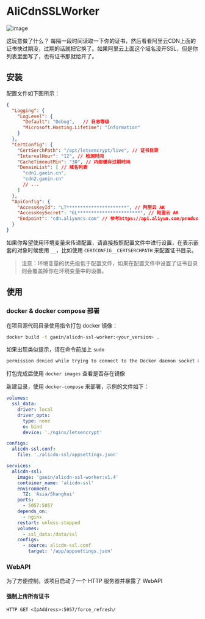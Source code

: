 # AliCdnSSLWorker

![image](https://github.com/nidbCN/AliCdnSSLWorker/assets/36162655/cb36b8b9-063e-44a8-bd6c-02d312f1e5e9)


这玩意做了什么？
每隔一段时间读取一下你的证书，然后看看阿里云CDN上面的证书快过期没，过期的话就把它换了。如果阿里云上面这个域名没开SSL，但是你列表里面写了，也有证书那就给开了。

## 安装

配置文件如下图所示：

```json
{
  "Logging": {
    "LogLevel": {
      "Default": "Debug",   // 日志等级
      "Microsoft.Hosting.Lifetime": "Information"
    }
  },
  "CertConfig": {
    "CertSerchPath": "/opt/letsencrypt/live", // 证书目录
    "IntervalHour": "12", // 检测时间
    "CacheTimeoutMin": "30", // 内部缓存过期时间
    "DomainList": [ // 域名列表
      "cdn1.gaein.cn",
      "cdn2.gaein.cn"
      // ...
    ]
  },
  "ApiConfig": {
    "AccessKeyId": "LT**********************", // 阿里云 AK
    "AccessKeySecret": "6L***********************", // 阿里云 AK
    "Endpoint": "cdn.aliyuncs.com" // 参考https://api.aliyun.com/product/Cdn
  }
}
```

如果你希望使用环境变量来传递配置，请直接按照配置文件中进行设置，在表示嵌套的对象时候使用 `__`，比如使用 `CERTCONFIG__CERTSERCHPATH` 来配置证书目录。

> 注意：环境变量的优先级低于配置文件，如果在配置文件中设置了证书目录则会覆盖掉你在环境变量中的设置。

## 使用

### docker & docker compose 部署

在项目源代码目录使用指令打包 docker 镜像：

```bash
docker build -t gaein/alicdn-ssl-worker:<your_version> .
```

如果出现类似提示，请在命令前加上 `sudo`

```bash
permission denied while trying to connect to the Docker daemon socket at unix:///var/run/docker.sock: Get "http://%2Fvar%2Frun%2Fdocker.sock/v1.45/containers/json": dial unix /var/run/docker.sock: connect: permission denied
```

打包完成后使用 `docker images` 查看是否存在镜像

新建目录，使用 `docker-compose` 来部署，示例的文件如下：

```yaml
volumes:
  ssl_data:
    driver: local
    driver_opts:
      type: none
      o: bind
      device: './nginx/letsencrypt'

configs:
  alicdn-ssl.conf:
    file: './alicdn-ssl/appsettings.json'

services:
  alicdn-ssl:
    image: 'gaein/alicdn-ssl-worker:v1.4'
    container_name: 'alicdn-ssl'
    environment:
      TZ: 'Asia/Shanghai'
    ports:
      - 5057:5057
    depends_on:
      - nginx
    restart: unless-stopped
    volumes:
      - ssl_data:/data/ssl
    configs:
      - source: alicdn-ssl.conf
        target: '/app/appsettings.json'
```

### WebAPI

为了方便控制，该项目启动了一个 HTTP 服务器并暴露了 WebAPI

#### 强制上传所有证书

```
HTTP GET <IpAddress>:5057/force_refresh/
```
